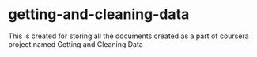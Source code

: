 # getting-and-cleaning-data
This is created for storing all the documents created as a part of coursera project named Getting and Cleaning Data
